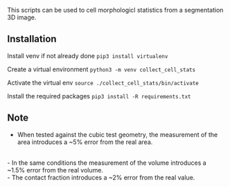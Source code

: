 This scripts can be used to cell morphologicl statistics from a segmentation 3D image. 

## Installation
Install venv if not already done
```pip3 install virtualenv```

Create a virtual environment
```python3 -m venv collect_cell_stats```

Activate the virtual env
```source ./collect_cell_stats/bin/activate```

Install the required packages
```pip3 install -R requirements.txt```

## Note
- When tested against the cubic test geometry, the measurement of the area introduces a ~5% error from the  real area. 
</br>
- In the same conditions the measurement of the volume introduces a ~1.5% error from the real volume.
</br>
- The contact fraction introduces a ~2% error from the real value.